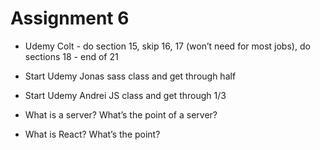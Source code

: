 # Assignment 6

- Udemy Colt - do section 15, skip 16, 17 (won’t need for most jobs), do sections 18 - end of 21
- Start Udemy Jonas sass class and get through half
- Start Udemy Andrei JS class and get through 1/3

-  What is a server? What’s the point of a server?
- What is React? What’s the point?